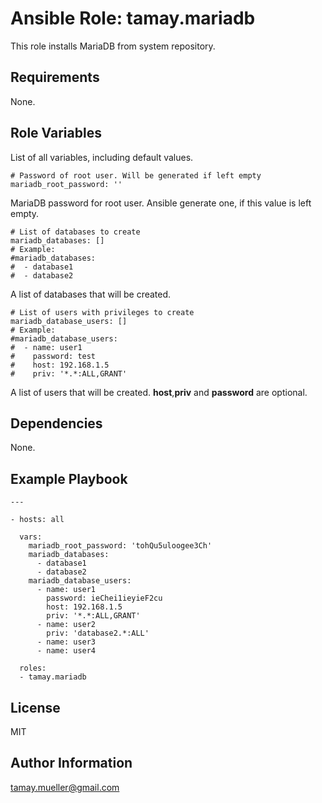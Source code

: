 Ansible Role: tamay.mariadb
=========

This role installs MariaDB from system repository.

Requirements
------------

None.

Role Variables
--------------

List of all variables, including default values.

    # Password of root user. Will be generated if left empty
    mariadb_root_password: ''

MariaDB password for root user. Ansible generate one, if this value is left empty.
    
    # List of databases to create
    mariadb_databases: []
    # Example:
    #mariadb_databases:
    #  - database1
    #  - database2

A list of databases that will be created.
    
    # List of users with privileges to create
    mariadb_database_users: []
    # Example:
    #mariadb_database_users:
    #  - name: user1
    #    password: test
    #    host: 192.168.1.5
    #    priv: '*.*:ALL,GRANT'

A list of users that will be created. **host**,**priv** and **password** are optional. 


Dependencies
------------

None.

Example Playbook
----------------

    ---
    
    - hosts: all
    
      vars:
        mariadb_root_password: 'tohQu5uloogee3Ch'
        mariadb_databases:
          - database1
          - database2
        mariadb_database_users:
          - name: user1
            password: ieChei1ieyieF2cu
            host: 192.168.1.5
            priv: '*.*:ALL,GRANT'
          - name: user2
            priv: 'database2.*:ALL'
          - name: user3
          - name: user4
    
      roles:
      - tamay.mariadb

License
-------

MIT

Author Information
------------------

tamay.mueller@gmail.com